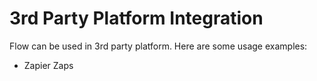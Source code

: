 # 3rd Party Platform Integration

Flow can be used in 3rd party platform. Here are some usage examples:

* Zapier Zaps
